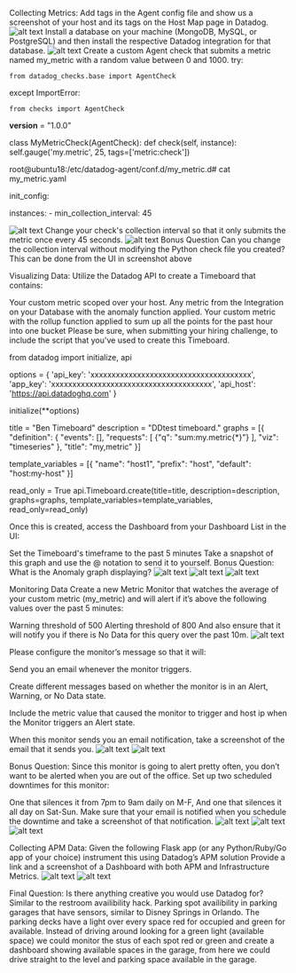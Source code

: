 Collecting Metrics:
Add tags in the Agent config file and show us a screenshot of your host and its tags on the Host Map page in Datadog.
![alt text](https://raw.githubusercontent.com/maximumsb/hiring-engineers/master/Host%20Tags.PNG)
Install a database on your machine (MongoDB, MySQL, or PostgreSQL) and then install the respective Datadog integration for that database.
![alt text](https://raw.githubusercontent.com/maximumsb/hiring-engineers/master/MySQLInstall.PNG)
Create a custom Agent check that submits a metric named my_metric with a random value between 0 and 1000.
try:

    from datadog_checks.base import AgentCheck
except ImportError:

    from checks import AgentCheck


__version__ = "1.0.0"

class MyMetricCheck(AgentCheck):
    def check(self, instance):
        self.gauge('my.metric', 25, tags=['metric:check'])


root@ubuntu18:/etc/datadog-agent/conf.d/my_metric.d# cat my_metric.yaml

init_config:

instances:
        - min_collection_interval: 45

![alt text](https://raw.githubusercontent.com/maximumsb/hiring-engineers/master/my_metric_Check.PNG)
Change your check's collection interval so that it only submits the metric once every 45 seconds.
![alt text](https://raw.githubusercontent.com/maximumsb/hiring-engineers/master/my_metric_change_interval.PNG)
Bonus Question Can you change the collection interval without modifying the Python check file you created?
This can be done from the UI in screenshot above

Visualizing Data:
Utilize the Datadog API to create a Timeboard that contains:

Your custom metric scoped over your host.
Any metric from the Integration on your Database with the anomaly function applied.
Your custom metric with the rollup function applied to sum up all the points for the past hour into one bucket
Please be sure, when submitting your hiring challenge, to include the script that you've used to create this Timeboard.

from datadog import initialize, api

options = {
    'api_key': 'xxxxxxxxxxxxxxxxxxxxxxxxxxxxxxxxxxxxxx',
    'app_key': 'xxxxxxxxxxxxxxxxxxxxxxxxxxxxxxxxxxxxxx',
    'api_host': 'https://api.datadoghq.com'
}

initialize(**options)

title = "Ben Timeboard"
description = "DDtest timeboard."
graphs = [{
    "definition": {
        "events": [],
        "requests": [
            {"q": "sum:my.metric{*}"}
        ],
        "viz": "timeseries"
    },
    "title": "my,metric"
}]

template_variables = [{
    "name": "host1",
    "prefix": "host",
    "default": "host:my-host"
}]

read_only = True
api.Timeboard.create(title=title,
                     description=description,
                     graphs=graphs,
                     template_variables=template_variables,
                     read_only=read_only)

Once this is created, access the Dashboard from your Dashboard List in the UI:

Set the Timeboard's timeframe to the past 5 minutes
Take a snapshot of this graph and use the @ notation to send it to yourself.
Bonus Question: What is the Anomaly graph displaying?
![alt text](https://raw.githubusercontent.com/maximumsb/hiring-engineers/master/timeboard.PNG)
![alt text](https://raw.githubusercontent.com/maximumsb/hiring-engineers/master/snapshotgraph.PNG)
![alt text](https://raw.githubusercontent.com/maximumsb/hiring-engineers/master/snapshot%20email.PNG)

Monitoring Data
Create a new Metric Monitor that watches the average of your custom metric (my_metric) and will alert if it’s above the following values over the past 5 minutes:

Warning threshold of 500
Alerting threshold of 800
And also ensure that it will notify you if there is No Data for this query over the past 10m.
![alt text](https://raw.githubusercontent.com/maximumsb/hiring-engineers/master/metricmonitor.PNG)

Please configure the monitor’s message so that it will:

Send you an email whenever the monitor triggers.

Create different messages based on whether the monitor is in an Alert, Warning, or No Data state.

Include the metric value that caused the monitor to trigger and host ip when the Monitor triggers an Alert state.

When this monitor sends you an email notification, take a screenshot of the email that it sends you.
![alt text](https://raw.githubusercontent.com/maximumsb/hiring-engineers/master/monitormessage.PNG)
![alt text](https://raw.githubusercontent.com/maximumsb/hiring-engineers/master/mymetric%20alert.PNG)

Bonus Question: Since this monitor is going to alert pretty often, you don’t want to be alerted when you are out of the office. Set up two scheduled downtimes for this monitor:

One that silences it from 7pm to 9am daily on M-F,
And one that silences it all day on Sat-Sun.
Make sure that your email is notified when you schedule the downtime and take a screenshot of that notification.
![alt text](https://raw.githubusercontent.com/maximumsb/hiring-engineers/master/downtimenightly.PNG)
![alt text](https://raw.githubusercontent.com/maximumsb/hiring-engineers/master/downtimeweekend.PNG)
![alt text](https://raw.githubusercontent.com/maximumsb/hiring-engineers/master/downtimeemail.PNG)

Collecting APM Data:
Given the following Flask app (or any Python/Ruby/Go app of your choice) instrument this using Datadog’s APM solution
Provide a link and a screenshot of a Dashboard with both APM and Infrastructure Metrics.
![alt text](https://raw.githubusercontent.com/maximumsb/hiring-engineers/master/dashboard%20APMandInfra.PNG)
![alt text](https://raw.githubusercontent.com/maximumsb/hiring-engineers/master/apmflask.PNG)

Final Question:
Is there anything creative you would use Datadog for?
Similar to the restroom availibility hack. Parking spot availibility in parking garages that have sensors, similar to Disney Springs in Orlando. The parking decks have a light over every space red for occupied and green for available. Instead of driving around looking for a green light (available space) we could monitor the stus of each spot red or green and create a dashboard showing available spaces in the garage, from here we could drive straight to the level and parking space available in the garage.  
